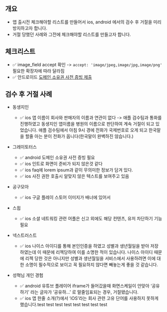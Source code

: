 ## 개요

- 앱 출시전 체크해야할 리스트를 만들어서 ios, android 에서의 검수 후 거절을 미리 방지하고자 합니다. 
- 거절 당했던 사례와 그전에 체크해야할 리스트를 만들고자 합니다.

## 체크리스트
- ✅ image_field accept 확인 -> ```accept: 'image/jpeg,image/jpg,image/png'``` 필요한 확장자에 따라 달라짐
- ✅ 안드로이드 <a href="https://insomenia.com/guides/40" target="_blank">도메인 소유권 사전 증빙 제출</a>

## 검수 후 거절 사례
 - 동생지인
    - ✅ ios 앱 이름이 회사와 판매자의 이름과 연관이 없다 -> 애플 검수팀과 통화를 진행하였고 동생지인 앱이름을 병원의 이름으로 판단하여 계속 거절이 되고 있었습니다. 애플 검수팀에서 아침 9시 경에 전화가 국제번호로 오게 되고 한국말을 할줄 아는 분이 전화가 옵니다(한국말이 완벽하진 않습니다.)
    
 - 그레이토터스
    - ✅ android 도메인 소유권 사전 증빙 필요
    - ✅ ios 인트로 화면이 준비가 되지 않은것 같다
    - ✅ ios faq에 lorem ipsum과 같이 무의미한 정보가 담겨 있다.
    - ✅ ios 사진 권한 호출시 알맞지 않은 텍스트를 보여주고 있음

 - 공구모아
    - ✅ ios 구글 플레이 스토어 이미지가 배너에 있어서 

 - 스윕 
    - ✅ ios 소셜 네트워킹 관련 어플은 신고 외에도 해당 컨텐츠, 유저 차단하기 기능 필요 

 - 넥스트러스트
    - ✅ ios 나이스 아이디를 통해 본인인증을 하였고 성별과 생년월일을 받아 저장하였는데 이 때문에 리젝당하여 이를 소명한 적이 있습니다. 나이스 아이디 때문에 리젝 당한 것은 아니지만 성별과 생년월일을 서비스에서 사용하려면 이에 대한 소명이 필수적으로 보이고 꼭 필요하지 않다면 빼놓는게 좋을 것 같습니다.

 - 성혁님 개인 경험
   - ✅ android 유튜브 플레이어 iframe가 들어갔을때 화면스케일이 안맞아 ‘공유하기’ 라는 글자가 ‘공유하…’ 로 말줄임표되는 경우, 거절됐습니다.
   - ✅ ios 앱 한줄 소개(?)에서  ‘iOS’라는 회사 관련 고유 단어를 사용하지 못하게 했습니다.test
test
test
test
test
test
test
test
